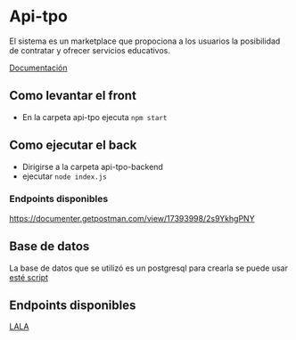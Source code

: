 # Api-tpo

El sistema es un marketplace que propociona a los usuarios la posibilidad de contratar y ofrecer servicios educativos.

[Documentación](https://docs.google.com/document/d/1gk4NeYf6Lw4caDGj3H_iyG0MdfR04zzBexzLsVH_PEQ/edit?usp=sharing)
## Como levantar el front
* En la carpeta api-tpo ejecuta `npm start`

## Como ejecutar el back
* Dirigirse a la carpeta api-tpo-backend
* ejecutar `node index.js`

### Endpoints disponibles 
https://documenter.getpostman.com/view/17393998/2s9YkhgPNY

## Base de datos
La base de datos que se utilizó es un postgresql para crearla se puede usar [esté script](https://docs.google.com/document/d/1NVkDXOSYkGA7clsDKPRk8rQ7hgpaCvHYzFpsaBsEXnM/edit?usp=sharing)

## Endpoints disponibles
[LALA](./api-tpo-backend/swagger.json)
